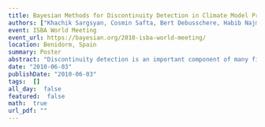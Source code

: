 ```yaml
---
title: Bayesian Methods for Discontinuity Detection in Climate Model Predictions
authors: ["Khachik Sargsyan, Cosmin Safta, Bert Debusschere, Habib Najm"]
event: ISBA World Meeting
event_url: https://bayesian.org/2010-isba-world-meeting/
location: Benidorm, Spain
summary: Poster
abstract: "Discontinuity detection is an important component of many fields, e.g. climate change research, image recognition, digital signal processing. However, current methods of discontinuity or edge detection are often (a) restricted to one- or two-dimensional setting, (b) require a uniformly spaced, and typically quite dense data collection, and (c) lead to a deterministic, fixed answer without quantifying the confidence in the result. However, in predictive model analysis, response surface methods for surrogate modeling are strongly challenged by nonlinear or discontinuous output data structure, since global, smooth-basis methods could require prohibitively high order expansions as well as exhibit Gibbs phenomena. While domain refinement methods can reduce the impact of nonlinearities and jumps, they often require prohibitively expensive sampling in each subdomain.<br>We propose a probabilistic, Bayesian framework of discontinuity detection that parameterizes and infers the discontinuity location together with the associated uncertainties. Namely, adaptive Markov Chain Monte Carlo sampling is used to obtain joint distributions for the discontinuity location parameters, effectively leading to a distribution over all possible discontinuity curves. The methodology can be generalized to multiple dimensions and is robust with respect to limited and arbitrarily distributed data. This technique then allows uncertainty propagation from input parameters to the output distributions using spectral methods for each side of the discontinuity. Moreover, since the Bayesian approach leads to the full posterior distribution of the discontinuity location, the expectation of spectral expansions with respect to this distribution leads to a compact representation of the output of the interest, thus effectively accomplishing the uncertainty propagation.<br><br>We will illustrate our methodology on the example of the Meridional Overturning Circulation (MOC) in the Atlantic Ocean. It is known that the maximum stream function of the MOC exhibits discontinuity across a curve in the space of two uncertain parameters: the climate sensitivity and the CO2 forcing rate. The proposed methods prove very efficient in this context compared to other discontinuity detection algorithms, since uncertainty quantification in climate models is challenged by the sparsity of the available climate data due to the high computational cost of the model runs.<br>"
date: "2010-06-03"
publishDate: "2010-06-03"
tags:  []
all_day:  false
featured:  false
math:  true
url_pdf: ""
---
```

